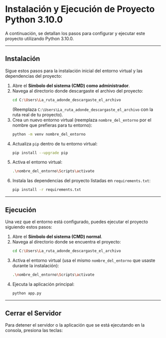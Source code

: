 # Instalación y Ejecución de Proyecto Python 3.10.0

A continuación, se detallan los pasos para configurar y ejecutar este proyecto utilizando Python 3.10.0.

---

## Instalación

Sigue estos pasos para la instalación inicial del entorno virtual y las dependencias del proyecto:

1.  Abre el **Símbolo del sistema (CMD) como administrador**.
2.  Navega al directorio donde descargaste el archivo del proyecto:
    ```bash
    cd C:\Users\La_ruta_adonde_descargaste_el_archivo
    ```
    (Reemplaza `C:\Users\La_ruta_adonde_descargaste_el_archivo` con la ruta real de tu proyecto).
3.  Crea un nuevo entorno virtual (reemplaza `nombre_del_entorno` por el nombre que prefieras para tu entorno):
    ```bash
    python -m venv nombre_del_entorno
    ```
4.  Actualiza `pip` dentro de tu entorno virtual:
    ```bash
    pip install --upgrade pip
    ```
5.  Activa el entorno virtual:
    ```bash
    .\nombre_del_entorno\Scripts\activate
    ```
6.  Instala las dependencias del proyecto listadas en `requirements.txt`:
    ```bash
    pip install -r requirements.txt
    ```

---

## Ejecución

Una vez que el entorno está configurado, puedes ejecutar el proyecto siguiendo estos pasos:

1.  Abre el **Símbolo del sistema (CMD) normal**.
2.  Navega al directorio donde se encuentra el proyecto:
    ```bash
    cd C:\Users\La_ruta_adonde_descargaste_el_archivo
    ```
3.  Activa el entorno virtual (usa el mismo `nombre_del_entorno` que usaste durante la instalación):
    ```bash
    .\nombre_del_entorno\Scripts\activate
    ```
4.  Ejecuta la aplicación principal:
    ```bash
    python app.py
    ```

---

## Cerrar el Servidor

Para detener el servidor o la aplicación que se está ejecutando en la consola, presiona las teclas:

